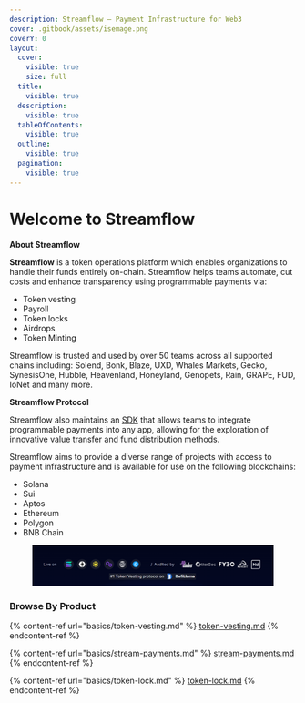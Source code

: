 ```yaml
---
description: Streamflow — Payment Infrastructure for Web3
cover: .gitbook/assets/isemage.png
coverY: 0
layout:
  cover:
    visible: true
    size: full
  title:
    visible: true
  description:
    visible: true
  tableOfContents:
    visible: true
  outline:
    visible: true
  pagination:
    visible: true
---
```


# Welcome to Streamflow

**About Streamflow**

**Streamflow** is a token operations platform which enables organizations to handle their funds entirely on-chain. Streamflow helps teams automate, cut costs and enhance transparency using programmable payments via:

* Token vesting
* Payroll
* Token locks&#x20;
* Airdrops
* Token Minting

Streamflow is trusted and used by over 50 teams across all supported chains including: Solend, Bonk, Blaze, UXD, Whales Markets, Gecko, SynesisOne, Hubble, Heavenland, Honeyland, Genopets, Rain, GRAPE, FUD, IoNet  and many more.&#x20;

**Streamflow Protocol**

Streamflow also maintains an [SDK](broken-reference) that allows teams to integrate programmable payments into any app, allowing for the exploration of innovative value transfer and fund distribution methods.&#x20;

Streamflow aims to provide a diverse range of projects with access to payment infrastructure and is available for use on the following blockchains:

* Solana
* Sui
* Aptos&#x20;
* Ethereum
* Polygon
* BNB Chain

<figure><img src=".gitbook/assets/Screenshot 2024-07-10 122315.png" alt=""><figcaption></figcaption></figure>

### Browse By Product

{% content-ref url="basics/token-vesting.md" %}
[token-vesting.md](basics/token-vesting.md)
{% endcontent-ref %}

{% content-ref url="basics/stream-payments.md" %}
[stream-payments.md](basics/stream-payments.md)
{% endcontent-ref %}

{% content-ref url="basics/token-lock.md" %}
[token-lock.md](basics/token-lock.md)
{% endcontent-ref %}
